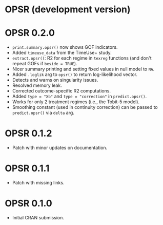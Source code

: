 # OPSR (development version)

# OPSR 0.2.0

* `print.summary.opsr()` now shows GOF indicators.
* Added `timeuse_data` from the TimeUse+ study.
* `extract.opsr()`: R2 for each regime in `texreg` functions (and don't repeat GOFs if `beside = TRUE`).
* Nicer summary printing and setting fixed values in null model to `NA`.
* Added `.loglik` arg to `opsr()` to return log-likelihood vector.
* Detects and warns on singularity issues.
* Resolved memory leak.
* Corrected outcome-specific R2 computations.
* Added `type = "Xb"` and `type = "correction"` in `predict.opsr()`.
* Works for only 2 treatment regimes (i.e., the Tobit-5 model).
* Smoothing constant (used in continuity correction) can be passed to `predict.opsr()` via `delta` arg.

# OPSR 0.1.2

* Patch with minor updates on documentation.

# OPSR 0.1.1

* Patch with missing links.

# OPSR 0.1.0

* Initial CRAN submission.
